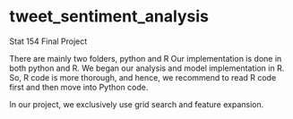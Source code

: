 # tweet_sentiment_analysis

Stat 154 Final Project

There are mainly two folders, python and R
Our implementation is done in both python and R. We began our analysis and model implementation in R. So, R code is more thorough, and hence, we recommend to read R code first and then move into Python code.

In our project, we exclusively use grid search and feature expansion.